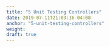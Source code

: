 ```yaml
---
title: "5 Unit Testing Controllers"
date: 2019-07-11T21:03:16-04:00
anchor: "5-unit-testing-controllers"
weight:
draft: true
---
```

